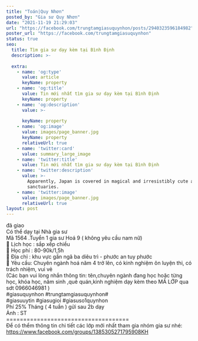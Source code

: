```yaml
---
title: "Toán|Quy Nhơn"
posted_by: "Gia sư Quy Nhơn"
date: "2021-11-19 21:29:03"
url: "https://facebook.com/trungtamgiasuquynhon/posts/2940323596184982"
poster_url: "https://facebook.com/trungtamgiasuquynhon"
status: true
seo:
  title: Tìm gia sư dạy kèm tại Bình Định
  description: >-
    
  extra:
    - name: 'og:type'
      value: article
      keyName: property
    - name: 'og:title'
      value: Tin mới nhất tìm gia sư dạy kèm tại Bình Định
      keyName: property
    - name: 'og:description'
      value: >-
        
      keyName: property
    - name: 'og:image'
      value: images/page_banner.jpg
      keyName: property
      relativeUrl: true
    - name: 'twitter:card'
      value: summary_large_image
    - name: 'twitter:title'
      value: Tin mới nhất tìm gia sư dạy kèm tại Bình Định
    - name: 'twitter:description'
      value: >-
        Apparently, Japan is covered in magical and irresistibly cute animal
        sanctuaries.
    - name: 'twitter:image'
      value: images/page_banner.jpg
      relativeUrl: true
layout: post
---
```

đã giao<br>Có thể dạy tại Nhà gia sư<br>Mã 1564 .Tuyển 1 gia sư Hoá 9 ( không yêu cầu nam nữ)<br>🧐 Lịch học : sắp xếp chiều<br>🧐 Học phí : 80-90k/1,5h<br>🧐 Địa chỉ : khu vực gần ngã ba diêu trì - phước an tuy phước<br>🧐 Yêu cầu: Chuyên ngành hoá năm 4 trở lên, có kinh nghiệm ôn luyện thi, có trách nhiệm, vui vẻ<br>(Các bạn vui lòng nhắn thông tin: tên,chuyên ngành đang học hoặc từng học, khóa học, năm sinh ,quê quán,kinh nghiệm dạy kèm theo MÃ LỚP qua sdt 0966046981 )<br>#giasuquynhon #trungtamgiasuquynhon#<br>#giasuuytin #giasugioi #giasuso1quynhon<br>Phí 25% Tháng ( 4 tuần ) gửi sau 2b dạy<br>Ảnh : ST<br>====================================<br>Để có thểm thông tin chi tiết các lớp mới nhất tham gia nhóm gia sư nhé: https://www.facebook.com/groups/1385305271795908KH
